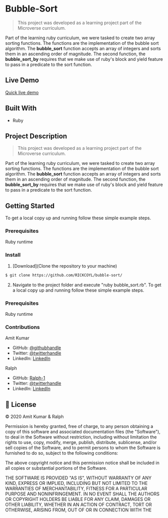 # Bubble-Sort

> This project was developed as a learning project part of the Microverse curriculum.

Part of the learning ruby curriculum, we were tasked to create two array sorting functions. The functions are the
implementation of the bubble sort algorithm. The **bubble_sort** function accepts an array of integers and sorts them
in an ascending order of magnitude. The second function, the **bubble_sort_by** requires that we make use of ruby's block
and yield feature to pass in a predicate to the sort function.

## Live Demo
[Quick live demo](https://repl.it/@amkumar11/Bubble-Sort#main.rb )

## Built With
- Ruby

## Project Description

> This project was developed as a learning project part of the Microverse curriculum.

Part of the learning ruby curriculum, we were tasked to create two array sorting functions. The functions are the
implementation of the bubble sort algorithm. The **bubble_sort** function accepts an array of integers and sorts them
in an ascending order of magnitude. The second function, the **bubble_sort_by** requires that we make use of ruby's block
and yield feature to pass in a predicate to the sort function.

## Getting Started

To get a local copy up and running follow these simple example steps.

### Prerequisites

Ruby runtime

### Install

1) [Download](Clone the repository to your machine)

```sh
$ git clone https://github.com/RICKCOYL/bubble-sort/
```

2) Navigate to the project folder and execute "ruby bubble_sort.rb".
To get a local copy up and running follow these simple example steps.

### Prerequisites

Ruby runtime

### Contributions
Amit Kumar
- GitHub: [@githubhandle](https://github.com/KumarAmitt)
- Twitter: [@twitterhandle](https://twitter.com/ArrshAmitt)
- LinkedIn: [LinkedIn](https://www.linkedin.com/in/kumar-amitt)

Ralph 
- GitHub: [Ralph-1](https://github.com/Ralph-1)
- Twitter: [@twitterhandle](https://twitter.com/NotRalph0)
- LinkedIn: [LinkedIn](www.linkedin.com/in/ralph-oburu-092a561b1)

## 📝 License
&copy; 2020 Amit Kumar & Ralph

Permission is hereby granted, free of charge, to any person obtaining a copy
of this software and associated documentation files (the "Software"), to deal
in the Software without restriction, including without limitation the rights
to use, copy, modify, merge, publish, distribute, sublicense, and/or sell
copies of the Software, and to permit persons to whom the Software is
furnished to do so, subject to the following conditions:

The above copyright notice and this permission notice shall be included in all
copies or substantial portions of the Software.

THE SOFTWARE IS PROVIDED "AS IS", WITHOUT WARRANTY OF ANY KIND, EXPRESS OR
IMPLIED, INCLUDING BUT NOT LIMITED TO THE WARRANTIES OF MERCHANTABILITY,
FITNESS FOR A PARTICULAR PURPOSE AND NONINFRINGEMENT. IN NO EVENT SHALL THE
AUTHORS OR COPYRIGHT HOLDERS BE LIABLE FOR ANY CLAIM, DAMAGES OR OTHER
LIABILITY, WHETHER IN AN ACTION OF CONTRACT, TORT OR OTHERWISE, ARISING FROM,
OUT OF OR IN CONNECTION WITH THE 